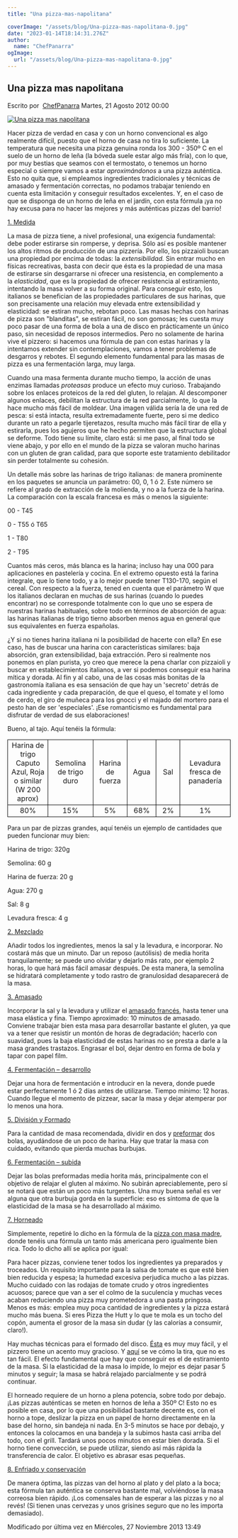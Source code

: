 ```yaml
---
title: "Una pizza-mas-napolitana"

coverImage: "/assets/blog/Una-pizza-mas-napolitana-0.jpg"
date: "2023-01-14T18:14:31.276Z"
author:
  name: "ChefPanarra"
ogImage:
  url: "/assets/blog/Una-pizza-mas-napolitana-0.jpg"
---
```


## Una pizza mas napolitana

Escrito por  [ChefPanarra](/web/20190211040808/http://www.panarras.com/index.php/home/recetas/panes-enriquecidos/itemlist/user/56-chefpanarra) Martes, 21 Agosto 2012 00:00

[![Una pizza mas napolitana](https://web.archive.org/web/20190211040808im_/http://www.panarras.com/media/k2/items/cache/00d9b1e39f02d57be65ad2a9a6eaa3b8_L.jpg)](/web/20190211040808/http://www.panarras.com/media/k2/items/cache/00d9b1e39f02d57be65ad2a9a6eaa3b8_XL.jpg "Clic para vista previa de la imagen")

Hacer pizza de verdad en casa y con un horno convencional es algo realmente difícil, puesto que el horno de casa no tira lo suficiente. La temperatura que necesita una pizza genuina ronda los 300 - 350º C en el suelo de un horno de leña (la bóveda suele estar algo más fría), con lo que, por muy bestias que seamos con el termostato, o tenemos un horno especial o siempre vamos a estar *aproximándonos* a una pizza auténtica. Esto no quita que, si empleamos ingredientes tradicionales y técnicas de amasado y fermentación correctas, no podamos trabajar teniendo en cuenta esta limitación y conseguir resultados excelentes. Y, en el caso de que se disponga de un horno de leña en el jardín, con esta fórmula ¡ya no hay excusa para no hacer las mejores y más auténticas pizzas del barrio!

[1\. Medida](/web/20190211040808/http://www.panarras.com/index.php/tecnica/las-fases-del-pan/medida)

La masa de pizza tiene, a nivel profesional, una exigencia fundamental: debe poder estirarse sin romperse, y deprisa. Sólo así es posible mantener los altos ritmos de producción de una pizzería. Por ello, los pizzaioli buscan una propiedad por encima de todas: la *extensibilidad.* Sin entrar mucho en físicas recreativas, basta con decir que ésta es la propiedad de una masa de estirarse sin desgarrarse ni ofrecer una resistencia, en complemento a la *elasticidad*, que es la propiedad de ofrecer resistencia al estiramiento, intentando la masa volver a su forma original. Para conseguir esto, los italianos se benefician de las propiedades particulares de sus harinas, que son precisamente una relación muy elevada entre extensibilidad y elasticidad: se estiran mucho, rebotan poco. Las masas hechas con harinas de pizza son "blanditas", se estiran fácil, no son gomosas; les cuesta muy poco pasar de una forma de bola a una de disco en prácticamente un único paso, sin necesidad de reposos intermedios. Pero no solamente de harina vive el pizzero: si hacemos una fórmula de pan con estas harinas y la intentamos extender sin contemplaciones, vamos a tener problemas de desgarros y rebotes. El segundo elemento fundamental para las masas de pizza es una fermentación larga, muy larga.

Cuando una masa fermenta durante mucho tiempo, la acción de unas enzimas llamadas _proteasas_ produce un efecto muy curioso. Trabajando sobre los enlaces proteicos de la red del gluten, lo relajan. Al descomponer algunos enlaces, debilitan la estructura de la red parcialmente, lo que la hace mucho más fácil de moldear. Una imagen válida sería la de una red de pesca: si está intacta, resulta extremadamente fuerte, pero si me dedico durante un rato a pegarle tijeretazos, resulta mucho más fácil tirar de ella y estirarla, pues los agujeros que he hecho permiten que la estructura global se deforme. Todo tiene su límite, claro está: si me paso, al final todo se viene abajo, y por ello en el mundo de la pizza se valoran mucho harinas con un gluten de gran calidad, para que soporte este tratamiento debilitador sin perder totalmente su cohesión.

Un detalle más sobre las harinas de trigo italianas: de manera prominente en los paquetes se anuncia un parámetro: 00, 0, 1 ó 2. Este número se refiere al grado de extracción de la molienda, y no a la fuerza de la harina. La comparación con la escala francesa es más o menos la siguiente:

00 - T45

0 - T55 ó T65

1 - T80

2 - T95

Cuantos más ceros, más blanca es la harina; incluso hay una 000 para aplicaciones en pastelería y cocina. En el extremo opuesto está la farina integrale, que lo tiene todo, y a lo mejor puede tener T130-170, según el cereal. Con respecto a la fuerza, tened en cuenta que el parámetro W que los italianos declaran en muchas de sus harinas (cuando lo puedes encontrar) no se corresponde totalmente con lo que uno se espera de nuestras harinas habituales, sobre todo en términos de absorción de agua: las harinas italianas de trigo tierno absorben menos agua en general que sus equivalentes en fuerza españolas.

¿Y si no tienes harina italiana ni la posibilidad de hacerte con ella? En ese caso, has de buscar una harina con características similares: baja absorción, gran extensibilidad, baja extracción. Pero si realmente nos ponemos en plan purista, yo creo que merece la pena charlar con pizzaioli y buscar en establecimientos italianos, a ver si podemos conseguir esa harina mítica y dorada. Al fin y al cabo, una de las cosas más bonitas de la gastronomía italiana es esa sensación de que hay un 'secreto' detrás de cada ingrediente y cada preparación, de que el queso, el tomate y el lomo de cerdo, el giro de muñeca para los gnocci y el majado del mortero para el pesto han de ser 'especiales'. ¡Ese romanticismo es fundamental para disfrutar de verdad de sus elaboraciones!

Bueno, al tajo. Aquí tenéis la fórmula:

<table border="0" frame="VOID" rules="NONE" cellspacing="0"><colgroup><col width="161"><col width="148"><col width="110"><col width="86"><col width="86"><col width="188"></colgroup><tbody><tr><td style="border: 1px solid #000000;" align="CENTER" valign="MIDDLE" width="161" height="23">Harina de trigo Caputo Azul, Roja o similar (W 200 aprox)</td><td style="border: 1px solid #000000;" align="CENTER" valign="MIDDLE" width="148">Semolina de trigo duro</td><td style="border: 1px solid #000000;" align="CENTER" valign="MIDDLE" width="110">Harina de fuerza</td><td style="border: 1px solid #000000;" align="CENTER" valign="MIDDLE" width="86">Agua</td><td style="border: 1px solid #000000;" align="CENTER" valign="MIDDLE" width="86">Sal</td><td style="border: 1px solid #000000;" align="CENTER" valign="MIDDLE" width="188">Levadura fresca de panadería</td></tr><tr><td style="border: 1px solid #000000;" align="CENTER" valign="MIDDLE" height="23">80%</td><td style="border: 1px solid #000000;" align="CENTER" valign="MIDDLE">15%</td><td style="border: 1px solid #000000;" align="CENTER" valign="MIDDLE">5%</td><td style="border: 1px solid #000000;" align="CENTER" valign="MIDDLE">68%</td><td style="border: 1px solid #000000;" align="CENTER" valign="MIDDLE">2%</td><td style="border: 1px solid #000000;" align="CENTER" valign="MIDDLE">1%</td></tr></tbody></table>

Para un par de pizzas grandes, aquí tenéis un ejemplo de cantidades que pueden funcionar muy bien:

Harina de trigo: 320g

Semolina: 60 g

Harina de fuerza: 20 g

Agua: 270 g

Sal: 8 g

Levadura fresca: 4 g

[2\. Mezclado](/web/20190211040808/http://www.panarras.com/index.php/tecnica/las-fases-del-pan/mezclado)

Añadir todos los ingredientes, menos la sal y la levadura, e incorporar. No costará más que un minuto. Dar un reposo (autólisis) de media horita tranquilamente; se puede uno olvidar y dejarlo más rato, por ejemplo 2 horas, lo que hará más fácil amasar después. De esta manera, la semolina se hidratará completamente y todo rastro de granulosidad desaparecerá de la masa.

[3\. Amasado](/web/20190211040808/http://www.panarras.com/index.php/tecnica/las-fases-del-pan/amasado)

Incorporar la sal y la levadura y utilizar el [amasado francés](/web/20190211040808/http://www.panarras.com/index.php/tecnica/tecnicas-de-amasado/item/30-tecnicas-de-amasado-duro-lepard-y-bertinet), hasta tener una masa elástica y fina. Tiempo aproximado: 10 minutos de amasado. Conviene trabajar bien esta masa para desarrollar bastante el gluten, ya que va a tener que resistir un montón de horas de degradación; hacerlo con suavidad, pues la baja elasticidad de estas harinas no se presta a darle a la masa grandes trastazos. Engrasar el bol, dejar dentro en forma de bola y tapar con papel film.

[4\. Fermentación – desarrollo](/web/20190211040808/http://www.panarras.com/index.php/tecnica/las-fases-del-pan/fermentacion-desarrollo)

Dejar una hora de fermentación e introducir en la nevera, donde puede estar perfectamente 1 ó 2 días antes de utilizarse. Tiempo mínimo: 12 horas. Cuando llegue el momento de pizzear, sacar la masa y dejar atemperar por lo menos una hora.

[5\. División y Formado](/web/20190211040808/http://www.panarras.com/index.php/tecnica/las-fases-del-pan/formado)

Para la cantidad de masa recomendada, dividir en dos y [preformar](/web/20190211040808/http://www.panarras.com/index.php/tecnica/tecnicas-de-formado/item/45-preformado) dos bolas, ayudándose de un poco de harina. Hay que tratar la masa con cuidado, evitando que pierda muchas burbujas.

[6\. Fermentación – subida](/web/20190211040808/http://www.panarras.com/index.php/tecnica/las-fases-del-pan/fermentacion-subida)

Dejar las bolas preformadas media horita más, principalmente con el objetivo de relajar el gluten al máximo. No subirán apreciablemente, pero sí se notará que están un poco más turgentes. Una muy buena señal es ver alguna que otra burbuja gorda en la superficie: eso es síntoma de que la elasticidad de la masa se ha desarrollado al máximo.

[7\. Horneado](/web/20190211040808/http://www.panarras.com/index.php/tecnica/las-fases-del-pan/horneado)

Simplemente, repetiré lo dicho en la fórmula de la [pizza con masa madre](/web/20190211040808/http://www.panarras.com/index.php/home/recetas/panes-enriquecidos/item/44-pizza-con-masa-madre), donde tenéis una fórmula un tanto más americana pero igualmente bien rica. Todo lo dicho allí se aplica por igual:

Para hacer pizzas, conviene tener todos los ingredientes ya preparados y troceados. Un requisito importante para la salsa de tomate es que esté bien bien reducida y espesa; la humedad excesiva perjudica mucho a las pizzas. Mucho cuidado con las rodajas de tomate crudo y otros ingredientes acuosos; parece que van a ser el colmo de la suculencia y muchas veces acaban reduciendo una pizza muy prometedora a una pasta pringosa. Menos es más: emplea muy poca cantidad de ingredientes y la pizza estará mucho más buena. Si eres Pizza the Hutt y lo que te mola es un tocho del copón, aumenta el grosor de la masa sin dudar (y las calorías a consumir, claro!).

Hay muchas técnicas para el formado del disco. [Ésta](https://web.archive.org/web/20190211040808/http://www.youtube.com/watch?v=vYwMYF_cONw) es muy muy fácil, y el pizzero tiene un acento muy gracioso. Y [aquí](https://web.archive.org/web/20190211040808/http://www.youtube.com/watch?v=T_8C4e7UcpI&feature=relmfu) se ve cómo la tira, que no es tan fácil. El efecto fundamental que hay que conseguir es el de estiramiento de la masa. Si la elasticidad de la masa lo impide, lo mejor es dejar pasar 5 minutos y seguir; la masa se habrá relajado parcialmente y se podrá continuar.

El horneado requiere de un horno a plena potencia, sobre todo por debajo. ¡Las pizzas auténticas se meten en hornos de leña a 350º C! Esto no es posible en casa, por lo que una posibilidad bastante decente es, con el horno a tope, deslizar la pizza en un papel de horno directamente en la base del horno, sin bandeja ni nada. En 3-5 minutos se hace por debajo, y entonces la colocamos en una bandeja y la subimos hasta casi arriba del todo, con el grill. Tardará unos pocos minutos en estar bien dorada. Si el horno tiene convección, se puede utilizar, siendo así más rápida la transferencia de calor. El objetivo es abrasar esas pequeñas.

[8\. Enfriado y conservación](/web/20190211040808/http://www.panarras.com/index.php/tecnica/las-fases-del-pan/enfriado-y-conservacion)

De manera óptima, las pizzas van del horno al plato y del plato a la boca; esta fórmula tan auténtica se conserva bastante mal, volviéndose la masa correosa bien rápido. ¡Los comensales han de esperar a las pizzas y no al revés! (Si tienen unas cervezas y unos grisines seguro que no les importa demasiado).

Modificado por última vez en Miércoles, 27 Noviembre 2013 13:49
